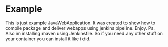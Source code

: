 # Example
This is just example JavaWebApplication. It was created to show how to compile package and deliver webapps using jenkins pipeline.
Enjoy.
Ps. Also im installing maven using Jenkinsfile. So if you need any other stuff on your container you can install it like i did.

